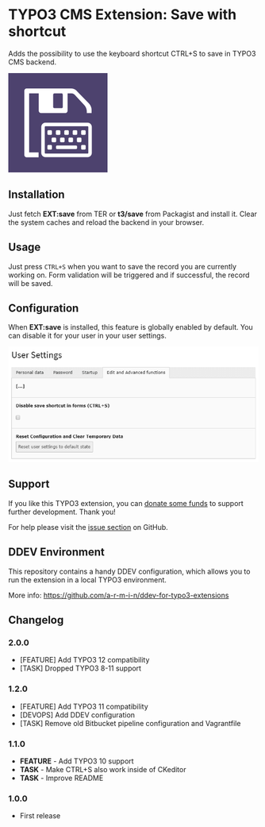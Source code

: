 # TYPO3 CMS Extension: Save with shortcut

Adds the possibility to use the keyboard shortcut CTRL+S to save in TYPO3 CMS backend.

![EXT:save extension icon](Resources/Public/Icons/Extension.png "EXT:save extension icon")

## Installation

Just fetch **EXT:save** from TER or **t3/save** from Packagist and install it.
Clear the system caches and reload the backend in your browser.

## Usage

Just press ``CTRL+S`` when you want to save the record you are currently working on. Form validation will be triggered
and if successful, the record will be saved.

## Configuration

When **EXT:save** is installed, this feature is globally enabled by default.
You can disable it for your user in your user settings.

![User settings in TYPO3 CMS backend](Resources/Public/Images/user-settings.png "User settings in TYPO3 CMS backend")

## Support

If you like this TYPO3 extension, you can [donate some funds](https://www.paypal.com/cgi-bin/webscr?cmd=_s-xclick&hosted_button_id=2DCCULSKFRZFU) to support further development. Thank you!

For help please visit the [issue section](https://github.com/a-r-m-i-n/save/issues) on GitHub.

## DDEV Environment

This repository contains a handy DDEV configuration, which allows you to run the extension in a local TYPO3 environment.

More info: https://github.com/a-r-m-i-n/ddev-for-typo3-extensions


## Changelog

### 2.0.0

- [FEATURE] Add TYPO3 12 compatibility
- [TASK] Dropped TYPO3 8-11 support 

### 1.2.0

- [FEATURE] Add TYPO3 11 compatibility
- [DEVOPS] Add DDEV configuration
- [TASK] Remove old Bitbucket pipeline configuration and Vagrantfile

### 1.1.0

- **FEATURE** - Add TYPO3 10 support
- **TASK** - Make CTRL+S also work inside of CKeditor
- **TASK** - Improve README

### 1.0.0

- First release
